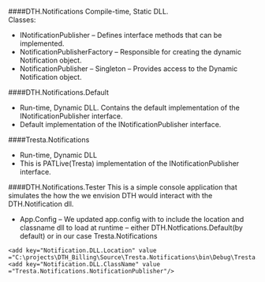 ####DTH.Notifications
Compile-time, Static DLL.  
Classes:
* INotificationPublisher – Defines interface methods that can be implemented.
* NotificationPublisherFactory – Responsible for creating the dynamic Notification object.
* NotificationPublisher – Singleton – Provides access to the Dynamic Notification object.

####DTH.Notifications.Default
* Run-time, Dynamic DLL.  Contains the default implementation of the INotificationPublisher interface.  
* Default implementation of the INotificationPublisher interface.

####Tresta.Notifications
* Run-time, Dynamic DLL
* This is PATLive(Tresta) implementation of the INotificationPublisher interface.  

####DTH.Notifications.Tester
This is a simple console application that simulates the how the we envision DTH would interact with the DTH.Notification dll.
* App.Config – We updated app.config with to include the location and classname dll to load at runtime – either DTH.Notfications.Default(by default) or in our case Tresta.Notifications
```
<add key="Notification.DLL.Location" value ="C:\projects\DTH_Billing\Source\Tresta.Notifications\bin\Debug\Tresta.Notifications.dll"/>
<add key="Notification.DLL.ClassName" value ="Tresta.Notifications.NotificationPublisher"/>
```

